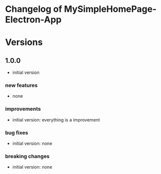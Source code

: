 # Changelog of MySimpleHomePage-Electron-App
 
# Versions
 
## 1.0.0
- initial version

### new features
- none
 
### improvements
- initial version: everything is a improvement
 
### bug fixes
- initial version: none
 
### breaking changes
- initial version: none
